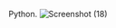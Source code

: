 Python.
![Screenshot (18)](https://user-images.githubusercontent.com/89644474/217245505-d62a9153-934c-41be-8105-fb836c73a7a2.png)
